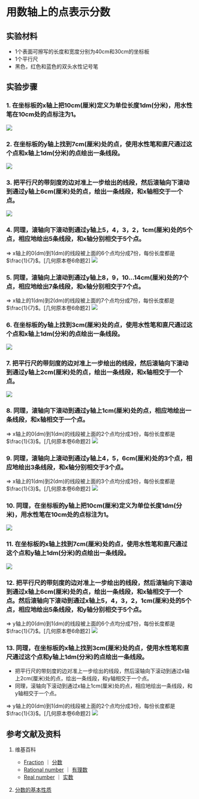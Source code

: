 # 用数轴上的点表示分数

## 实验材料

- 1个表面可擦写的长度和宽度分别为40cm和30cm的坐标板
- 1个平行尺
- 黑色，红色和蓝色的双头水性记号笔

## 实验步骤

### 1. 在坐标板的x轴上把10cm(厘米)定义为单位长度1dm(分米)，用水性笔在10cm处的点标注为1。
![](/images/数系/可比数和不可比数/用数轴上的点表示分数/1a1.jpg)

### 2. 在坐标板的y轴上找到7cm(厘米)处的点，使用水性笔和直尺通过这个点和x轴上1dm(分米)的点绘出一条线段。	
![](/images/数系/可比数和不可比数/用数轴上的点表示分数/2a1.jpg)

### 3. 把平行尺的带刻度的边对准上一步绘出的线段，然后滚轴向下滚动到通过y轴上6cm(厘米)处的点，绘出一条线段，和x轴相交于一个点。
![](/images/数系/可比数和不可比数/用数轴上的点表示分数/3a1.jpg)

### 4. 同理，滚轴向下滚动到通过y轴上5，4，3，2，1cm(厘米)处的5个点，相应地绘出5条线段，和x轴分别相交于5个点。
 ⇒ x轴上的0(dm)到1(dm)的线段被上面的6个点均分成7份，每份长度都是 $\frac{1}{7}$。[几何原本卷6命题2]
![](/images/数系/可比数和不可比数/用数轴上的点表示分数/4a1.jpg)

### 5. 同理，滚轴向上滚动到通过y轴上8，9，10...14cm(厘米)处的7个点，相应地绘出7条线段，和x轴分别相交于7个点。
⇒ x轴上的1(dm)到2(dm)的线段被上面的7个点均分成7份，每份长度都是 $\frac{1}{7}$。[几何原本卷6命题2]
![](/images/数系/可比数和不可比数/用数轴上的点表示分数/5a1.jpg)

### 6. 在坐标板的y轴上找到3cm(厘米)处的点，使用水性笔和直尺通过这个点和x轴上1dm(分米)的点绘出一条线段。
![](/images/数系/可比数和不可比数/用数轴上的点表示分数/6a1.jpg)

### 7. 把平行尺的带刻度的边对准上一步绘出的线段，然后滚轴向下滚动到通过y轴上2cm(厘米)处的点，绘出一条线段，和x轴相交于一个点。
![](/images/数系/可比数和不可比数/用数轴上的点表示分数/7a1.jpg)

### 8. 同理，滚轴向下滚动到通过y轴上1cm(厘米)处的点，相应地绘出一条线段，和x轴相交于一个点。
⇒ x轴上的0(dm)到1(dm)的线段被上面的2个点均分成3份，每份长度都是 $\frac{1}{3}$。[几何原本卷6命题2]
![](/images/数系/可比数和不可比数/用数轴上的点表示分数/8a1.jpg)

### 9. 同理，滚轴向上滚动到通过y轴上4，5，6cm(厘米)处的3个点，相应地绘出3条线段，和x轴分别相交于3个点。

 ⇒ x轴上的1(dm)到2(dm)的线段被上面的3个点均分成3份，每份长度都是 $\frac{1}{3}$。[几何原本卷6命题2]
![](/images/数系/可比数和不可比数/用数轴上的点表示分数/9a1.jpg)

### 10. 同理，在坐标板的y轴上把10cm(厘米)定义为单位长度1dm(分米)，用水性笔在10cm处的点标注为1。
![](/images/数系/可比数和不可比数/用数轴上的点表示分数/10a1.jpg)

### 11. 在坐标板的x轴上找到7cm(厘米)处的点，使用水性笔和直尺通过这个点和y轴上1dm(分米)的点绘出一条线段。
![](/images/数系/可比数和不可比数/用数轴上的点表示分数/11a1.jpg)

### 12. 把平行尺的带刻度的边对准上一步绘出的线段，然后滚轴向下滚动到通过x轴上6cm(厘米)处的点，绘出一条线段，和x轴相交于一个点。然后滚轴向下滚动到通过x轴上5，4，3，2，1cm(厘米)处的5个点，相应地绘出5条线段，和y轴分别相交于5个点。

⇒ y轴上的0(dm)到1(dm)的线段被上面的6个点均分成7份，每份长度都是 $\frac{1}{7}$。[几何原本卷6命题2]
![](/images/数系/可比数和不可比数/用数轴上的点表示分数/12a1.jpg)

### 13. 同理，在坐标板的x轴上找到3cm(厘米)处的点，使用水性笔和直尺通过这个点和y轴上1dm(分米)的点绘出一条线段。	
- 把平行尺的带刻度的边对准上一步绘出的线段，然后滚轴向下滚动到通过x轴上2cm(厘米)处的点，绘出一条线段，和y轴相交于一个点。
- 同理，滚轴向下滚动到通过x轴上1cm(厘米)处的点，相应地绘出一条线段，和y轴相交于一个点。

⇒ y轴上的0(dm)到1(dm)的线段被上面的2个点均分成3份，每份长度都是 $\frac{1}{3}$。[几何原本卷6命题2]
![](/images/数系/可比数和不可比数/用数轴上的点表示分数/13a1.jpg)

## 参考文献及资料

1. 维基百科
	- [Fraction](https://en.wikipedia.org/wiki/Fraction) ｜  [分数](https://zh.wikipedia.org/wiki/%E5%88%86%E6%95%B8) 
	- [Rational number](https://en.wikipedia.org/wiki/Rational_number) ｜ [有理数](https://zh.wikipedia.org/wiki/%E6%9C%89%E7%90%86%E6%95%B0)
	- [Real number](https://en.wikipedia.org/wiki/Real_number) ｜ [实数](https://zh.wikipedia.org/wiki/%E5%AE%9E%E6%95%B0)
	
2. [分数的基本性质](https://baike.baidu.com/item/%E5%88%86%E6%95%B0%E7%9A%84%E5%9F%BA%E6%9C%AC%E6%80%A7%E8%B4%A8/2821677?fr=aladdin) 

